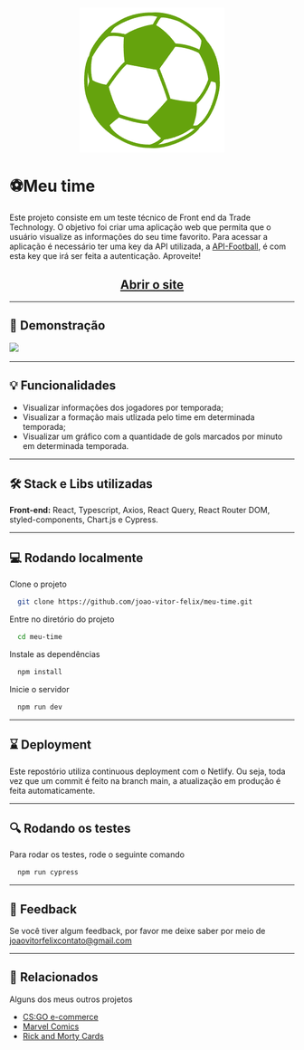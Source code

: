 <h1 align="center">
<img src="./src/assets/readme-logo.png"  align="center"/>
</h1>

# ⚽Meu time

Este projeto consiste em um teste técnico de Front end da Trade Technology. O objetivo foi criar uma aplicação web que permita que o usuário visualize as informações do seu time favorito. Para acessar a aplicação é necessário ter uma key da API utilizada, a [API-Football](https://www.api-football.com/documentation-v3), é com esta key que irá ser feita a autenticação. Aproveite!

<h2 align="center">
  <a href="https://meu-time-teste.netlify.app" target="_blank">Abrir o site</a>
</h2>

---

## 🎥 Demonstração

<img 
    src="https://imgur.com/cYN8GzY.gif"
  />

---

## 💡 Funcionalidades

- Visualizar informações dos jogadores por temporada;
- Visualizar a formação mais utlizada pelo time em determinada temporada;
- Visualizar um gráfico com a quantidade de gols marcados por minuto em determinada temporada.

---

## 🛠️ Stack e Libs utilizadas

**Front-end:** React, Typescript, Axios, React Query, React Router DOM, styled-components, Chart.js e Cypress.

---

## 💻 Rodando localmente

Clone o projeto

```bash
  git clone https://github.com/joao-vitor-felix/meu-time.git
```

Entre no diretório do projeto

```bash
  cd meu-time
```

Instale as dependências

```bash
  npm install
```

Inicie o servidor

```bash
  npm run dev
```

---

## ⌛ Deployment

Este repostório utiliza continuous deployment com o Netlify. Ou seja, toda vez que um commit é feito na branch main, a atualização em produção é feita automaticamente.

---

## 🔍 Rodando os testes

Para rodar os testes, rode o seguinte comando

```bash
  npm run cypress
```

---

## 🚀 Feedback

Se você tiver algum feedback, por favor me deixe saber por meio de joaovitorfelixcontato@gmail.com

---

## 👀 Relacionados

Alguns dos meus outros projetos

- [CS:GO e-commerce](https://github.com/joao-vitor-felix/csgo-e-commerce)
- [Marvel Comics](https://github.com/joao-vitor-felix/marvel-comics)
- [Rick and Morty Cards](https://github.com/Rookie-Devs/rick-morty-cards)
